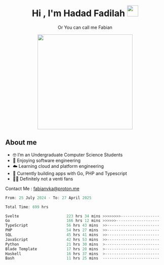 <h1 align="center">Hi , I'm Hadad Fadilah  <img src="https://media.giphy.com/media/hvRJCLFzcasrR4ia7z/giphy.gif" width="35" ></h1>
<p align="center"><span>Or You can call me <span style="font: bold">Fabian</span></p>
<p align="center">
<img src="https://media.tenor.com/78dNivDemDAAAAAi/speech-bubble-venti.gif" width="300"/>    
</p>

##  About me
- 🤓 I’m an Undergraduate Computer Science Students
- 🍰 Enjoying software engineering
- ☁️ Learning cloud and platform engineering
- 🧰 Currently building apps with Go, PHP and Typescript 
- 🏃‍♂️ Definitely not a venti fans

Contact Me : fabianvka@proton.me

<!--START_SECTION:waka-->

```go
From: 25 July 2024 - To: 27 April 2025

Total Time: 699 hrs

Svelte                     223 hrs 34 mins >>>>>>>>-----------------   31.72 %
Go                         166 hrs 12 mins >>>>>>-------------------   23.58 %
TypeScript                 56 hrs 43 mins  >>-----------------------   08.05 %
PHP                        54 hrs 27 mins  >>-----------------------   07.72 %
SQL                        45 hrs 41 mins  >>-----------------------   06.48 %
JavaScript                 42 hrs 53 mins  >>-----------------------   06.08 %
Python                     21 hrs 30 mins  >------------------------   03.05 %
Blade Template             17 hrs 20 mins  >------------------------   02.46 %
Haskell                    16 hrs 37 mins  >------------------------   02.36 %
Bash                       11 hrs 25 mins  -------------------------   01.62 %
```

<!--END_SECTION:waka-->




<!--
**Fadil-Tao/Fadil-Tao** is a ✨ _special_ ✨ repository because its `README.md` (this file) appears on your GitHub profile.


